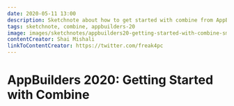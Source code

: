 ```yaml
---
date: 2020-05-11 13:00
description: Sketchnote about how to get started with combine from AppBuilders 2020 (online conference)
tags: sketchnote, combine, appbuilders-20
image: images/sketchnotes/appbuilders20-getting-started-with-combine-small.jpg
contentCreator: Shai Mishali
linkToContentCreator: https://twitter.com/freak4pc
---
```


# AppBuilders 2020: Getting Started with Combine
